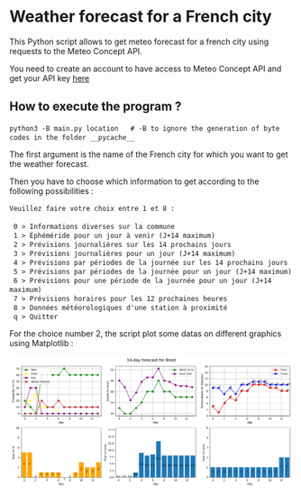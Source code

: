 # Weather forecast for a French city

This Python script allows to get meteo forecast for a french city using requests to the Meteo Concept API.

You need to create an account to have access to Meteo Concept API and get your API key [here](https://api.meteo-concept.com/login)

## How to execute the program ?

```
python3 -B main.py location   # -B to ignore the generation of byte codes in the folder __pycache__
```   

The first argument is the name of the French city for which you want to get the weather forecast.

Then you have to choose which information to get according to the following possibilities :  

```
Veuillez faire votre choix entre 1 et 8 :

 0 > Informations diverses sur la commune
 1 > Éphéméride pour un jour à venir (J+14 maximum)
 2 > Prévisions journalières sur les 14 prochains jours
 3 > Prévisions journalières pour un jour (J+14 maximum)
 4 > Prévisions par périodes de la journée sur les 14 prochains jours
 5 > Prévisions par périodes de la journée pour un jour (J+14 maximum)
 6 > Prévisions pour une période de la journée pour un jour (J+14 maximum)
 7 > Prévisions horaires pour les 12 prochaines heures
 8 > Données météorologiques d'une station à proximité
 q > Quitter
``` 

For the choice number 2, the script plot some datas on different graphics using Matplotlib : 

<img src = "14-day-forecast.png" width = 700>
